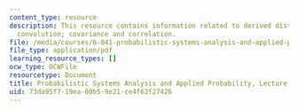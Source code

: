 ```yaml
---
content_type: resource
description: This resource contains information related to derived distributions;
  convolution; covariance and correlation.
file: /media/courses/6-041-probabilistic-systems-analysis-and-applied-probability-fall-2010/73da95f719ea00b59e21ce4f62f27426_MIT6_041F10_L11.pdf
file_type: application/pdf
learning_resource_types: []
ocw_type: OCWFile
resourcetype: Document
title: Probabilistic Systems Analysis and Applied Probability, Lecture 11
uid: 73da95f7-19ea-00b5-9e21-ce4f62f27426
---
```

